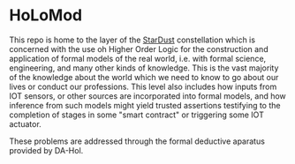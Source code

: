# HoLoMod

This repo is home to the layer of the [StarDust](https://github.com/rbjones/StarDust/wiki) constellation which is concerned with the use oh Higher Order Logic for the construction and application of formal models of the real world, i.e. with formal science, engineering, and many other kinds of knowledge.
This is the vast majority of the knowledge about the world which we need to know to go about our lives or conduct our professions.
This level also includes how inputs from IOT sensors, or other sources are incorporated into formal models, and how inference from such models might yield trusted assertions testifying to the completion of stages in some "smart contract" or triggering some IOT actuator.

These problems are addressed through the formal deductive aparatus provided by DA-Hol.
